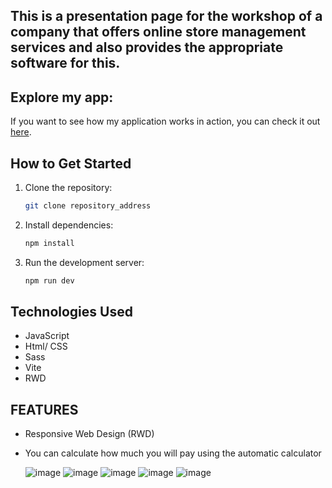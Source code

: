 
## This is a presentation page for the workshop of a company that offers online store management services and also provides the appropriate software for this.

## Explore my app:

If you want to see how my application works in action, you can check it out [here](https://designworkshop.netlify.app/).

## How to Get Started

1. Clone the repository:
   ```sh
   git clone repository_address
2. Install dependencies:
   ```sh
   npm install
3. Run the development server:
   ```sh
   npm run dev


## Technologies Used
- JavaScript
- Html/ CSS
- Sass
- Vite
- RWD

## FEATURES
- Responsive Web Design (RWD)
- You can calculate how much you will pay using the automatic calculator
  

   ![image](https://github.com/JakubDomarecki/Design_workshop/assets/160236789/ae427b29-218c-4ea9-91d9-dca092b7ffa3)
  ![image](https://github.com/JakubDomarecki/Design_workshop/assets/160236789/8d16150c-2b47-4940-9557-6e587026ebe6)
  ![image](https://github.com/JakubDomarecki/Design_workshop/assets/160236789/94353890-95d1-4c9b-9f93-a3ea1967b1bf)
  ![image](https://github.com/JakubDomarecki/Design_workshop/assets/160236789/0631d9a2-df01-4de1-9b98-58f98951405e)
  ![image](https://github.com/JakubDomarecki/Design_workshop/assets/160236789/4089f09a-d497-478a-8424-de8450add0ab)



